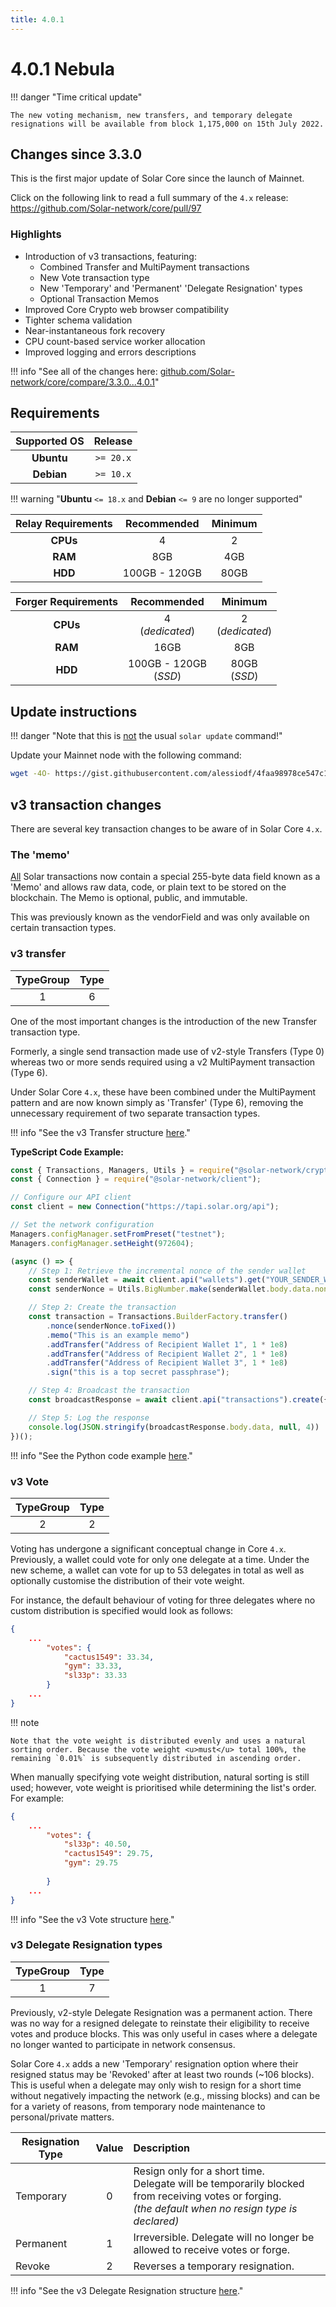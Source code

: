```yaml
---
title: 4.0.1
---
```


# 4.0.1 Nebula

!!! danger "Time critical update"

    The new voting mechanism, new transfers, and temporary delegate resignations will be available from block 1,175,000 on 15th July 2022.

## Changes since 3.3.0

This is the first major update of Solar Core since the launch of Mainnet.

Click on the following link to read a full summary of the `4.x` release:  
https://github.com/Solar-network/core/pull/97 

### Highlights

- Introduction of v3 transactions, featuring:
    - Combined Transfer and MultiPayment transactions
    - New Vote transaction type
    - New 'Temporary' and 'Permanent' 'Delegate Resignation' types
    - Optional Transaction Memos
- Improved Core Crypto web browser compatibility
- Tighter schema validation
- Near-instantaneous fork recovery
- CPU count-based service worker allocation
- Improved logging and errors descriptions

!!! info "See all of the changes here: <a href="https://github.com/Solar-network/core/compare/3.3.0...4.0.1" target="_blank" rel="noopener noreferrer">github.com/Solar-network/core/compare/3.3.0...4.0.1</a>"

## Requirements

| Supported OS | Release   |
| :----------: | :-------: |
| **Ubuntu**   | `>= 20.x` |
| **Debian**   | `>= 10.x` |

!!! warning "**Ubuntu** `<= 18.x` and **Debian** `<= 9` are no longer supported"

| Relay Requirements | Recommended   | Minimum |
| :----------------: | :-----------: | :-----: |
| **CPUs**           | 4             | 2       |
| **RAM**            | 8GB           | 4GB     |
| **HDD**            | 100GB - 120GB | 80GB    |

| Forger Requirements | Recommended              | Minimum            |
| :-----------------: | :----------------------: | :----------------: |
| **CPUs**            | 4<br>(_dedicated_)       | 2<br>(_dedicated_) |
| **RAM**             | 16GB                     | 8GB                |
| **HDD**             | 100GB - 120GB<br>(_SSD_) | 80GB<br>(_SSD_)    |

## Update instructions

!!! danger "Note that this is <u>not</u> the usual `solar update` command!"

Update your Mainnet node with the following command:

```bash
wget -4O- https://gist.githubusercontent.com/alessiodf/4faa98978ce547c1d8e96696f1d84e97/raw/cd9e7b83de0e5ac26a2e745d9452c9ed1d5c5195/update.sh | bash
```

## v3 transaction changes

There are several key transaction changes to be aware of in Solar Core `4.x`.

### The 'memo'

<u>All</u> Solar transactions now contain a special 255-byte data field known as a 'Memo' and allows raw data, code, or plain text to be stored on the blockchain. The Memo is optional, public, and immutable.

This was previously known as the vendorField and was only available on certain transaction types.

### v3 transfer

| TypeGroup | Type  |
| :-------: | :---: |
|     1     |   6   |

One of the most important changes is the introduction of the new Transfer transaction type.

Formerly, a single send transaction made use of v2-style Transfers (Type 0) whereas two or more sends required using a v2 MultiPayment transaction (Type 6).

Under Solar Core `4.x`, these have been combined under the MultiPayment pattern and are now known simply as 'Transfer' (Type 6), removing the unnecessary requirement of two separate transaction types.

!!! info "See the v3 Transfer structure <a href="/core/transactions/types/transfer">here</a>."

**TypeScript Code Example:**

```typescript
const { Transactions, Managers, Utils } = require("@solar-network/crypto");
const { Connection } = require("@solar-network/client");

// Configure our API client
const client = new Connection("https://tapi.solar.org/api");

// Set the network configuration
Managers.configManager.setFromPreset("testnet");
Managers.configManager.setHeight(972604);

(async () => {
    // Step 1: Retrieve the incremental nonce of the sender wallet
    const senderWallet = await client.api("wallets").get("YOUR_SENDER_WALLET_ADDRESS");
    const senderNonce = Utils.BigNumber.make(senderWallet.body.data.nonce).plus(1);

    // Step 2: Create the transaction
    const transaction = Transactions.BuilderFactory.transfer()
        .nonce(senderNonce.toFixed())
        .memo("This is an example memo")
        .addTransfer("Address of Recipient Wallet 1", 1 * 1e8)
        .addTransfer("Address of Recipient Wallet 2", 1 * 1e8)
        .addTransfer("Address of Recipient Wallet 3", 1 * 1e8)
        .sign("this is a top secret passphrase");

    // Step 4: Broadcast the transaction
    const broadcastResponse = await client.api("transactions").create({ transactions: [transaction.build().toJson()] });

    // Step 5: Log the response
    console.log(JSON.stringify(broadcastResponse.body.data, null, 4))
})();
```

!!! info "See the Python code example <a href="/sdk/python/complementary-examples#creating-and-broadcasting-a-transfer">here</a>."

### v3 Vote

| TypeGroup | Type  |
| :-------: | :---: |
|     2     |   2   |

Voting has undergone a significant conceptual change in Core `4.x`. Previously, a wallet could vote for only one delegate at a time. Under the new scheme, a wallet can vote for up to 53 delegates in total as well as optionally customise the distribution of their vote weight.

For instance, the default behaviour of voting for three delegates where no custom distribution is specified would look as follows:

```json
{
    ...
        "votes": {
            "cactus1549": 33.34,
            "gym": 33.33,
            "sl33p": 33.33
        }
    ...
}
```

!!! note

    Note that the vote weight is distributed evenly and uses a natural sorting order. Because the vote weight <u>must</u> total 100%, the remaining `0.01%` is subsequently distributed in ascending order.

When manually specifying vote weight distribution, natural sorting is still used; however, vote weight is prioritised while determining the list's order. For example:

```json
{
    ...
        "votes": {
            "sl33p": 40.50,
            "cactus1549": 29.75,
            "gym": 29.75
            
        }
    ...
}
```

!!! info "See the v3 Vote structure <a href="/core/transactions/types/vote-unvote">here</a>."

### v3 Delegate Resignation types

| TypeGroup | Type  |
| :-------: | :---: |
|     1     |   7   |

Previously, v2-style Delegate Resignation was a permanent action. There was no way for a resigned delegate to reinstate their eligibility to receive votes and produce blocks. This was only useful in cases where a delegate no longer wanted to participate in network consensus.

Solar Core `4.x` adds a new 'Temporary' resignation option where their resigned status may be 'Revoked' after at least two rounds (~106 blocks). This is useful when a delegate may only wish to resign for a short time without negatively impacting the network (e.g., missing blocks) and can be for a variety of reasons, from temporary node maintenance to personal/private matters.

| Resignation Type | Value | Description                                                                                                                                                 |
| ---------------- | :---: | :---------------------------------------------------------------------------------------------------------------------------------------------------------- |
| Temporary        |   0   | Resign only for a short time.<br/>Delegate will be temporarily blocked from receiving votes or forging.<br/>_(the default when no resign type is declared)_ |
| Permanent        |   1   | Irreversible. Delegate will no longer be allowed to receive votes or forge.                                                                                 |
| Revoke           |   2   | Reverses a temporary resignation.                                                                                                                           |

!!! info "See the v3 Delegate Resignation structure <a href="/core/transactions/types/delegate-resignation">here</a>."
